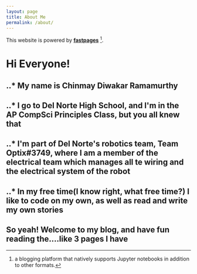 ```yaml
---
layout: page
title: About Me
permalink: /about/
---
```


This website is powered by **[fastpages](https://github.com/fastai/fastpages)** [^1].
# Hi Everyone!
## ..* My name is Chinmay Diwakar Ramamurthy
## ..* I go to Del Norte High School, and I'm in the AP CompSci Principles Class, but you all knew that
## ..* I'm part of Del Norte's robotics team, Team Optix#3749, where I am a member of the electrical team which manages all te wiring and the electrical system of the robot
## ..* In my free time(I know right, what free time?) I like to code on my own, as well as read and write my own stories
## So yeah! Welcome to my blog, and have fun reading the....like 3 pages I have


[^1]:a blogging platform that natively supports Jupyter notebooks in addition to other formats.
